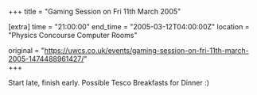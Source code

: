 +++
title = "Gaming Session on Fri 11th March 2005"

[extra]
time = "21:00:00"
end_time = "2005-03-12T04:00:00Z"
location = "Physics Concourse Computer Rooms"

original = "https://uwcs.co.uk/events/gaming-session-on-fri-11th-march-2005-1474488961427/"    
+++

Start late, finish early. Possible Tesco Breakfasts for Dinner :)

